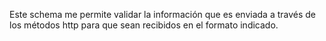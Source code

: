 Este schema me permite validar la información que es enviada a través de los métodos http para que sean recibidos en el formato indicado.